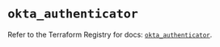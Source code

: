 # `okta_authenticator`

Refer to the Terraform Registry for docs: [`okta_authenticator`](https://registry.terraform.io/providers/okta/okta/4.17.0/docs/resources/authenticator).
